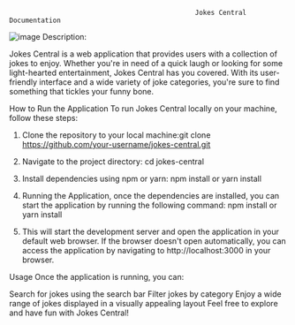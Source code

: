                                                    Jokes Central Documentation

![image](https://github.com/lydia321/Web/assets/42097132/7d5f3c3d-676f-441b-ac77-e63e3f1a3e2d)
Description: 

Jokes Central is a web application that provides users with a collection of jokes to enjoy. Whether you're in need of a quick laugh or looking for some light-hearted entertainment, Jokes Central has you covered. With its user-friendly interface and a wide variety of joke categories, you're sure to find something that tickles your funny bone.

How to Run the Application
To run Jokes Central locally on your machine, follow these steps:
1) Clone the repository to your local machine:git clone https://github.com/your-username/jokes-central.git

2) Navigate to the project directory: cd jokes-central

3) Install dependencies using npm or yarn: npm install or yarn install 

4) Running the Application, once the dependencies are installed, you can start the application by running the following command: npm install or yarn install 

5) This will start the development server and open the application in your default web browser. If the browser doesn't open automatically, you can access the application by navigating to http://localhost:3000 in your browser.

Usage
Once the application is running, you can:

Search for jokes using the search bar
Filter jokes by category
Enjoy a wide range of jokes displayed in a visually appealing layout
Feel free to explore and have fun with Jokes Central!




